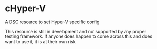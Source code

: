 # cHyper-V
A DSC resource to set Hyper-V specific config

This resource is still in development and not supported by any proper testing framework. If anyone does happen to come across this and does want to use it, it is at their own risk
